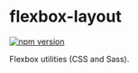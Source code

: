 # flexbox-layout

[![npm version](https://badge.fury.io/js/flexbox-layout.svg)](https://badge.fury.io/js/flexbox-layout)

Flexbox utilities (CSS and Sass).